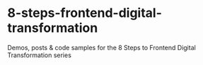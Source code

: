 # 8-steps-frontend-digital-transformation
Demos, posts &amp; code samples for the 8 Steps to Frontend Digital Transformation series
